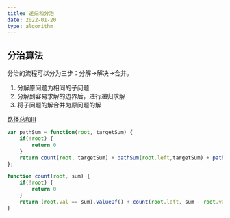 ```yaml
---
title: 递归和分治
date: 2022-01-20
type: algorithm
---
```


## 分治算法

分治的流程可以分为三步：分解->解决->合并。

1. 分解原问题为相同的子问题
2. 分解到容易求解的边界后，进行递归求解
3. 将子问题的解合并为原问题的解

[路径总和III](https://leetcode-cn.com/problems/path-sum-iii/)

```js
var pathSum = function(root, targetSum) {
    if(!root) {
        return 0
    }
    return count(root, targetSum) + pathSum(root.left,targetSum) + pathSum(root.right, targetSum)
};

function count(root, sum) {
    if(!root) {
        return 0
    }
    return (root.val == sum).valueOf() + count(root.left, sum - root.val) + count(root.right, sum - root.val)
}
```